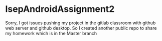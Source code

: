 # IsepAndroidAssignment2

Sorry, I got issues pushing my project in the gitlab classroom with github web server and github desktop.
So I created another public repo to share my homework which is in the Master branch

